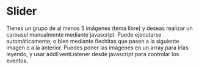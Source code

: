 # Slider
Tienes un grupo de al menos 5 imágenes (tema libre) y deseas realizar un carousel manualmente mediante javascript. Puede ejecutarse automáticamente, o bien mediante flechitas que pasen a la siguiente imagen o a la anterior. Puedes poner las imágenes en un array para irlas leyendo, y usar addEventListener desde javascript para controlar los eventos.
